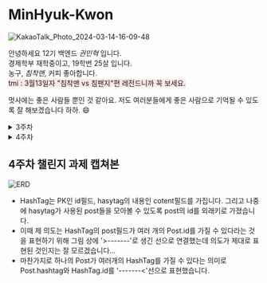 # MinHyuk-Kwon

![KakaoTalk_Photo_2024-03-14-16-09-48](https://github.com/LikeLion-at-CAU-12th/Taejin-Kim/assets/152477481/45cf1a71-c704-40f5-b3ea-6802098a8c87)

안녕하세요 12기 백엔드 _권민혁_ 입니다.<br>
경제학부 재학중이고, 19학번 25살 입니다.<br>
농구, *침착맨*, 커피 좋아합니다. <br>
<span style="background-color:#FFE6E6"> tmi : 3월13일자 "침착맨 vs 침팬지"편 레전드니까 꼭 보세요. </span>

멋사에는 좋은 사람들 뿐인 것 같아요. 저도 여러분들에게 좋은 사람으로 기억될 수 있도록 잘 해보겠습니다 하하. 😄
<details>
<summary>3주차</summary>
<div markdown="1">

## 3주차 스탠다드 과제 캡쳐본
![포스트맨 캡쳐](https://i.postimg.cc/kggBtRk8/image.png)
## 3주차 챌린지 과제 캡쳐본
![화면 캡쳐](https://i.postimg.cc/Y0ZYM4VV/image.png)
</div>
</details>
<details>
<summary>4주차</summary>
<div markdown="1">

## 4주차 스탠다드 과제 캡쳐본
![ERD](https://i.postimg.cc/02Rs0p7Q/image.png) 
![admin페이지](https://i.postimg.cc/zv1qvWjV/image.png)
</div>
</details>

## 4주차 챌린지 과제 캡쳐본
![ERD](https://i.postimg.cc/KvvZSLbp/image.png)

- HashTag는 PK인 id필드, hasytag의 내용인 cotent필드를 가집니다. 그리고 나중에 hasytag가 사용된 post들을 모아볼 수 있도록 post의 id를 외래키로 가졌습니다.
- 이때 제 의도는 HashTag의 post필드가 여러 개의 Post.id를 가질 수 있다라는 것을 표현하기 위해 그림 상에 '>-------'로 생긴 선으로 연결했는데 의도가 제대로 표현된 것인지는 잘 모르겠습니다...
- 마찬가지로 하나의 Post가 여러개의 HashTag를 가질 수 있다는 의미로 Post.hashtag와 HashTag.id를 '-------<'선으로 표현했습니다.
</div>
</details>